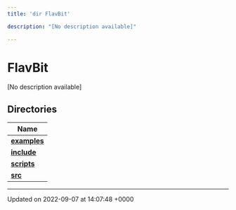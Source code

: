 ```yaml
---
title: 'dir FlavBit'

description: "[No description available]"

---
```


# FlavBit

[No description available]

## Directories

| Name           |
| -------------- |
| **[examples](/documentation/code/files/dir_ceac9c226c06f2d8cc942a91d8761014/#dir-examples)**  |
| **[include](/documentation/code/files/dir_6718e6f775867ee8f236c973530b25fa/#dir-include)**  |
| **[scripts](/documentation/code/files/dir_a067623e4190754646e2c6911441325d/#dir-scripts)**  |
| **[src](/documentation/code/files/dir_94152b36e2a6900319663d0a0512906c/#dir-src)**  |






-------------------------------

Updated on 2022-09-07 at 14:07:48 +0000
